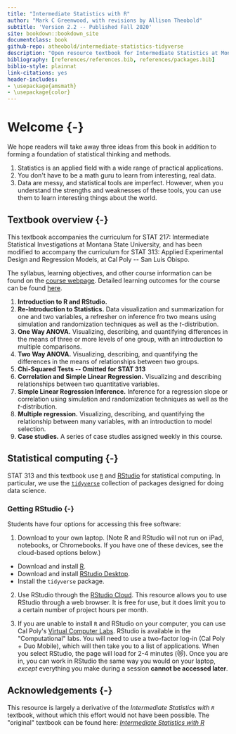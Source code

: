```yaml
--- 
title: "Intermediate Statistics with R"
author: "Mark C Greenwood, with revisions by Allison Theobold"
subtitle: 'Version 2.2 -- Published Fall 2020'
site: bookdown::bookdown_site
documentclass: book
github-repo: atheobold/intermediate-statistics-tidyverse
description: "Open resource textbook for Intermediate Statistics at Montana State University, revised to use tidyverse tools"
bibliography: [references/references.bib, references/packages.bib]
biblio-style: plainnat
link-citations: yes
header-includes:
- \usepackage{amsmath}
- \usepackage{color}
---
```




# Welcome {-}
 
We hope readers will take away three ideas from this book in addition to forming
a foundation of statistical thinking and methods.

1. Statistics is an applied field with a wide range of practical applications.
2. You don't have to be a math guru to learn from interesting, real data.
3. Data are messy, and statistical tools are imperfect. However, when you
understand the strengths and weaknesses of these tools, you can use them to
learn interesting things about the world.


## Textbook overview {-}

This textbook accompanies the curriculum for STAT 217: Intermediate Statistical 
Investigations at Montana State University, and has been modified to accompany
the curriculum for STAT 313: Applied Experimental Design and Regression Models,
at Cal Poly -- San Luis Obispo. 

The syllabus, learning objectives, and other course information can be found
on the [course webpage](https://github.com/atheobold/stat-313). Detailed
learning outcomes for the course can be found [here](https://github.com/atheobold/stat-313/blob/master/Fall%202020%20Details/Syllabus/learning_outcomes.md).

1. **Introduction to R and RStudio.**
2. **Re-Introduction to Statistics.** Data visualization and summarization for
one and two variables, a refresher on inference fro two means using 
simulation and randomization techniques as well as the $t$-distribution. 
3. **One Way ANOVA.** Visualizing, describing, and quantifying differences in 
the means of three or more levels of one group, with an introduction to multiple 
comparisons.
4. **Two Way ANOVA.** Visualizing, describing, and quantifying the differences in
the means of relationships between two groups. 
5. **Chi-Squared Tests -- Omitted for STAT 313**
6. **Correlation and Simple Linear Regression.** Visualizing and describing 
relationships between two quantitative variables. 
7. **Simple Linear Regression Inference.** Inference for a regression slope or
correlation using simulation and randomization techniques as well as the 
$t$-distribution.
8. **Multiple regression.** Visualizing, describing, and quantifying the 
relationship between many variables, with an introduction to model selection.
9. **Case studies.** A series of case studies assigned weekly in this course.


## Statistical computing {-}

STAT 313 and this textbook use [`R`](https://www.r-project.org/) and [RStudio](https://rstudio.com/products/rstudio/) for statistical computing. In
particular, we use the [`tidyverse`](https://www.tidyverse.org/) collection of
packages designed for doing data science. 

### Getting RStudio {-}

Students have four options for accessing this free software:

1. Download to your own laptop. (Note R and RStudio will not run on iPad,
notebooks, or Chromebooks. If you have one of these devices, see the cloud-based
options below.)

* Download and install [R](https://cloud.r-project.org/).
* Download and install [RStudio Desktop](https://rstudio.com/products/rstudio/).
* Install the `tidyverse` package.

2. Use RStudio through the [RStudio Cloud](https://login.rstudio.cloud/register?redirect=https%3A%2F%2Fclient.login.rstudio.cloud%2Foauth%2Flogin%3Fshow_auth%3D0%26show_login%3D1%26show_setup%3D1). This resource allows you
to use RStudio through a web browser. It is free for use, but it does limit you
to a certain number of project hours per month.

3. If you are unable to install `R` and RStudio on your computer, you can use
Cal Poly's
[Virtual Computer Labs](https://tech.calpoly.edu/virtual-computer-labs-appstream).
RStudio is available in the "Computational" labs. You will need to use a
two-factor log-in (Cal Poly + Duo Mobile), which will then take you to a list of 
applications. When you select RStudio, the page will load for 2-4 minutes 
(😿). Once you are in, you can work in RStudio the same way 
you would on your laptop, *except* everything you make during a session 
__cannot be accessed later__. 


## Acknowledgements {-}

This resource is largely a derivative of the _Intermediate Statistics with `R`_
textbook, without which this effort would not have been possible. The "original" 
textbook can be found here: 
[_Intermediate Statistics with R_](https://scholarworks.montana.edu/xmlui/bitstream/handle/1/2999/Greenwood-Book-v2.2.pdf?sequence=3&isAllowed=y)



